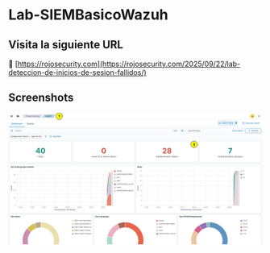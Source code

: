 # Lab-SIEMBasicoWazuh

## Visita la siguiente URL
🔗 [https://rojosecurity.com](https://rojosecurity.com/2025/09/22/lab-deteccion-de-inicios-de-sesion-fallidos/)

## Screenshots
<img src="AlertasGeneradasHost1.png">
